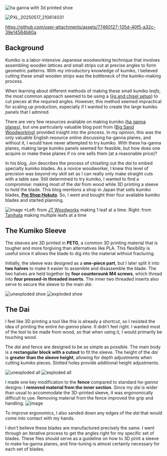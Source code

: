 ![ha ganna with 3d printed shoe](https://github.com/user-attachments/assets/c07dc04c-ff55-4b3c-8450-d411163b5286)

![PXL_20250517_210614031](https://github.com/user-attachments/assets/773e874b-5d0c-4ba5-9043-b055faeb8e6c)


https://github.com/user-attachments/assets/77460127-135d-40f5-a32c-39e14584b60a



## Background

Kumiko is a labor-intensive Japanese woodworking technique that involves assembling wooden lattices and small strips cut at precise angles to form geometric patterns. With my introductory knowledge of kumiko, I believed cutting these small wooden strips was the  bottleneck of the kumiko-making process.

When learning about different methods of making these small kumiko *leafs*, the most common approach seemed to be using a ([jig and chisel setup](https://www.youtube.com/watch?v=zId1w-6QfYw&ab_channel=JohnnyTromboukis%28JTWoodworks%29)) to cut pieces at the required angles. However, this method seemed impractical for scaling up production, especially if I wanted to create the large kumiko panels that I admired.

There are very few resources available on making kumiko ([ha ganna planes](https://www.youtube.com/watch?v=-NuqwJz9RNE&ab_channel=%E7%AB%B9%E4%B8%AD%E5%A4%A7%E5%B7%A5%E9%81%93%E5%85%B7%E9%A4%A8)), but one particularly valuable blog post from ([Big Sand Woodworking](https://www.bigsandwoodworking.com/ha-ganna-%E8%91%89%E9%89%8B-making-dai/)) provided insight into the process. In my opinion, this was the only valuable English resource online discussing ha-ganna planes, and without it, I would have never attempted to try kumiko. With these ha-ganna planes, making large kumiko panels seemed for feasible, but how does one acquire or make these planes if no one sells them (at a reasonable price)?

In his blog, Jon describes the process of chiseling out the *dai* to embed specialty kumiko blades. As a novice woodworker, I knew this level of precision was beyond my skill set as I can really only make straight cuts with a table saw. Still determined to try kumiko, I wanted to find a compromise: making most of the *dai* from wood while 3D printing a sleeve to hold the blade.  This blog mentions a shop in Japan that sells kumiko blades, **[Pro Shop Hokuto](https://www5e.biglobe.ne.jp/~ttoishi/sumurai.index.html)**. So, I went and bought thier four available kumiko blades and started planning.
 
![image](https://github.com/user-attachments/assets/d407cb57-fe6d-4c60-b314-a0cb37ff7478)
*Left: from [JT Woodworks](https://www.youtube.com/watch?v=BUaQEjO0qOw&ab_channel=JohnnyTromboukis%28JTWoodworks%29) making 1 leaf at a time. Right: from [Tanihata](https://www.youtube.com/watch?v=VyLIOfhaLms&t=3s&ab_channel=%E7%AB%B9%E4%B8%AD%E5%A4%A7%E5%B7%A5%E9%81%93%E5%85%B7%E9%A4%A8) making multiple leafs at a time

## The Kumiko Sleeve

The sleeves are 3D printed in **PETG**, a common 3D printing material that is tougher and more forgiving than alternatives like PLA. This flexibility is useful since it allows the blade to dig into the material without fracturing.

Initially, the sleeve was designed as a **one-piece part**, but I later split it into **two halves** to make it easier to assemble and disassemble the blade. The two halves are held together by **four countersunk M4 screws**, which thread into **four pressed-in threaded inserts**. The inner two threaded inserts also serve to secure the sleeve to the main *dai*.

![unexploded shoe](https://github.com/user-attachments/assets/02a4e559-d27f-475a-b210-59c85874bac5)
![exploded shoe](https://github.com/user-attachments/assets/192cfbe0-efa4-4184-ae05-b7ea895c70ff)

## The Dai

I feel like 3D printing a tool like this is already a shortcut, so I resisted the idea of printing the entire *ha-ganna* plane. It didn’t feel right. I wanted most of the tool to be made from wood, so that when using it, I would primarily be touching wood.

The *dai* and fence are designed to be as simple as possible. The main body is a **rectangular block with a cutout** to fit the sleeve. The height of the *dai* is **greater than the sleeve height**, allowing for depth adjustments when cutting kumiko pieces. Slotted holes provide additional height adjustments.

![unexploded all](https://github.com/user-attachments/assets/d3809e8a-787d-46bf-98ce-5103159e0b5a)
![exploded all](https://github.com/user-attachments/assets/694ccc46-b9c5-4c09-9adf-8cd14eb4c454)

I made one key modification to the **fence** compared to standard *ha-ganna* designs: I **removed material from the inner section**. Since my *dai* is wider than usual to accommodate the 3D-printed sleeve, it was ergonomically difficult to use. Removing material from the fence improved the grip and handling.
![image](https://github.com/user-attachments/assets/db0390a5-b56a-4af8-abfd-c91d47d70c21)

To improve ergonomics, I also sanded down any edges of the *dai* that would come into contact with my hands.

I don't believe these blades are manufactured precisely the same. I went through an iterative process to get the angles right for my specific set of blades. These files should serve as a guideline on how to 3D print a sleeve to make ha-ganna planes, and fine-tuning is almost certainly necessary for each set of blades.   



